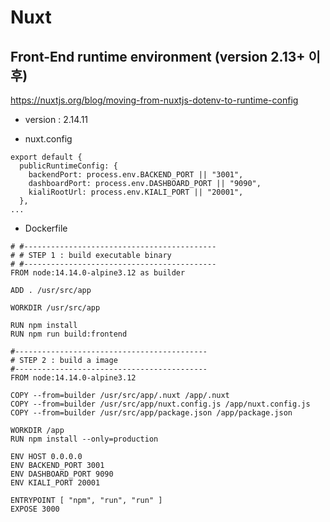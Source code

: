 # Nuxt

## Front-End runtime environment (version 2.13+ 이후)
https://nuxtjs.org/blog/moving-from-nuxtjs-dotenv-to-runtime-config

* version : 2.14.11

* nuxt.config

```
export default {
  publicRuntimeConfig: {
    backendPort: process.env.BACKEND_PORT || "3001",
    dashboardPort: process.env.DASHBOARD_PORT || "9090",
    kialiRootUrl: process.env.KIALI_PORT || "20001",
  },
...
```

* Dockerfile
```
# #-------------------------------------------
# # STEP 1 : build executable binary
# #-------------------------------------------
FROM node:14.14.0-alpine3.12 as builder

ADD . /usr/src/app

WORKDIR /usr/src/app

RUN npm install
RUN npm run build:frontend

#-------------------------------------------
# STEP 2 : build a image
#-------------------------------------------
FROM node:14.14.0-alpine3.12

COPY --from=builder /usr/src/app/.nuxt /app/.nuxt
COPY --from=builder /usr/src/app/nuxt.config.js /app/nuxt.config.js
COPY --from=builder /usr/src/app/package.json /app/package.json

WORKDIR /app
RUN npm install --only=production

ENV HOST 0.0.0.0
ENV BACKEND_PORT 3001
ENV DASHBOARD_PORT 9090
ENV KIALI_PORT 20001

ENTRYPOINT [ "npm", "run", "run" ]
EXPOSE 3000
```
